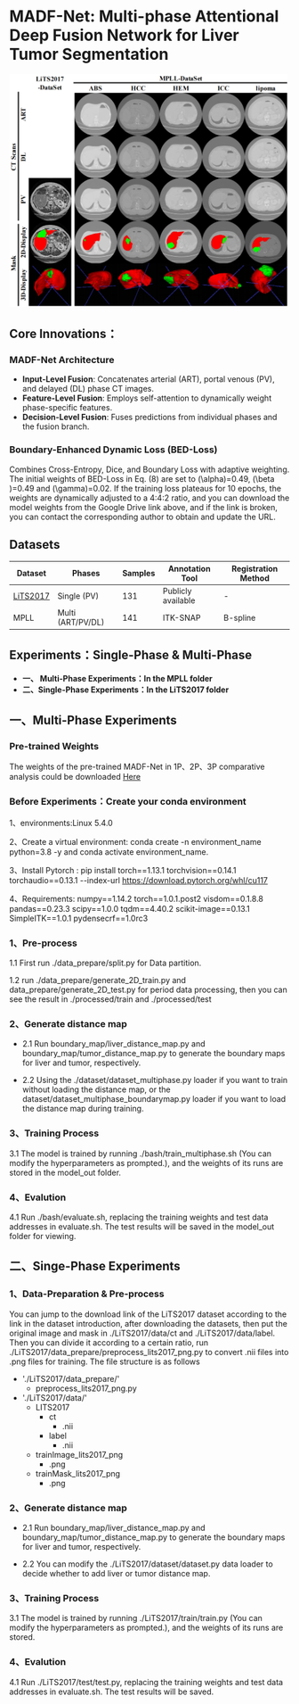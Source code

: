 # MADF-Net: Multi-phase Attentional Deep Fusion Network for Liver Tumor Segmentation  

<img src="https://github.com/jylEcho/MADF-Net/blob/main/image/Dataset.png?raw=true" width="500">

## Core Innovations： 
### MADF-Net Architecture  
- **Input-Level Fusion**: Concatenates arterial (ART), portal venous (PV), and delayed (DL) phase CT images. 
- **Feature-Level Fusion**: Employs self-attention to dynamically weight phase-specific features.
- **Decision-Level Fusion**: Fuses predictions from individual phases and the fusion branch.  

### Boundary-Enhanced Dynamic Loss (BED-Loss)  
Combines Cross-Entropy, Dice, and Boundary Loss with adaptive weighting. The initial weights of BED-Loss in Eq. (8) are set to \(\alpha\)=0.49, \(\beta \)=0.49 and \(\gamma\)=0.02. If the training loss plateaus for 10 epochs, the weights are dynamically adjusted to a 4:4:2 ratio, and you can download the model weights from the Google Drive link above, and if the link is broken, you can contact the corresponding author to obtain and update the URL.

## Datasets  
| Dataset | Phases       | Samples | Annotation Tool | Registration Method |  
|---------|--------------|---------|-----------------|---------------------|  
| [LiTS2017](https://competitions.codalab.org/competitions/17094)| Single (PV)  | 131     | Publicly available | -                   |  
| MPLL    | Multi (ART/PV/DL) | 141   | ITK-SNAP        | B-spline            |  

## Experiments：Single-Phase & Multi-Phase
- **一、 Multi-Phase Experiments：In the MPLL folder**
- **二、Single-Phase Experiments：In the LiTS2017 folder**



##  一、Multi-Phase Experiments

### Pre-trained Weights  
The weights of the pre-trained MADF-Net in 1P、2P、3P comparative analysis could be downloaded [Here](https://drive.google.com/drive/folders/1FSgOOqEkdjfBTvYudSf9NAxIwG3CxWxW?usp=drive_link)  

### Before Experiments：Create your conda environment

1、environments:Linux 5.4.0

2、Create a virtual environment: conda create -n environment_name python=3.8 -y and conda activate environment_name.

3、Install Pytorch : pip install torch==1.13.1 torchvision==0.14.1 torchaudio==0.13.1 --index-url https://download.pytorch.org/whl/cu117

4、Requirements:
numpy==1.14.2
torch==1.0.1.post2
visdom==0.1.8.8
pandas==0.23.3
scipy==1.0.0
tqdm==4.40.2
scikit-image==0.13.1
SimpleITK==1.0.1
pydensecrf==1.0rc3

### 1、Pre-process 

1.1  First run ./data_prepare/split.py for Data partition.

1.2  run ./data_prepare/generate_2D_train.py and data_prepare/generate_2D_test.py for period data processing, then you can see the result in ./processed/train and ./processed/test

### 2、Generate distance map

- 2.1  Run boundary_map/liver_distance_map.py and boundary_map/tumor_distance_map.py to generate the boundary maps for liver and tumor, respectively.

- 2.2  Using the ./dataset/dataset_multiphase.py loader if you want to train without loading the distance map, or the dataset/dataset_multiphase_boundarymap.py loader if you want to load the distance map during training.

### 3、Training Process

3.1  The model is trained by running ./bash/train_multiphase.sh (You can modify the hyperparameters as prompted.), and the weights of its runs are stored in the model_out folder.

### 4、Evalution

4.1  Run ./bash/evaluate.sh, replacing the training weights and test data addresses in evaluate.sh. The test results will be saved in the model_out folder for viewing.

##  二、Singe-Phase Experiments

### 1、Data-Preparation & Pre-process 
You can jump to the download link of the LiTS2017 dataset according to the link in the dataset introduction, after downloading the datasets, then put the original image and mask in ./LiTS2017/data/ct and ./LiTS2017/data/label. Then you can divide it according to a certain ratio, run ./LiTS2017/data_prepare/preprocess_lits2017_png.py to convert .nii files into .png files for training. The file structure is as follows

- './LiTS2017/data_prepare/'
  - preprocess_lits2017_png.py
- './LiTS2017/data/'
  - LITS2017
    - ct
      - .nii
    - label
      - .nii
  - trainImage_lits2017_png
      - .png
  - trainMask_lits2017_png
      - .png

### 2、Generate distance map

- 2.1  Run boundary_map/liver_distance_map.py and boundary_map/tumor_distance_map.py to generate the boundary maps for liver and tumor, respectively.

- 2.2  You can modify the ./LiTS2017/dataset/dataset.py data loader to decide whether to add liver or tumor distance map.

### 3、Training Process

3.1  The model is trained by running ./LiTS2017/train/train.py (You can modify the hyperparameters as prompted.), and the weights of its runs are stored.

### 4、Evalution

4.1  Run ./LiTS2017/test/test.py, replacing the training weights and test data addresses in evaluate.sh. The test results will be saved.

